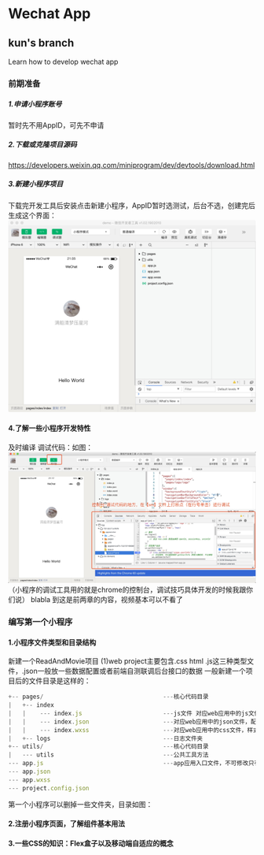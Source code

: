 # Wechat App 
## kun's branch
Learn how to develop wechat app

### 前期准备
##### 1.申请小程序账号
暂时先不用AppID，可先不申请

##### 2.下载或克隆项目源码
https://developers.weixin.qq.com/miniprogram/dev/devtools/download.html

##### 3.新建小程序项目
下载完开发工具后安装点击新建小程序，AppID暂时选测试，后台不选，创建完后生成这个界面：
<img src="https://raw.githubusercontent.com/taotao820/md-images/master/wechat-app/Screenshot/gotoMain.jpg" alt="">


#### 4.了解一些小程序开发特性
及时编译
调试代码：如图：<img src="https://raw.githubusercontent.com/taotao820/md-images/master/wechat-app/Screenshot/console.jpg" alt="console.jpg">（小程序的调试工具用的就是chrome的控制台，调试技巧具体开发的时候我跟你们说）
blabla 到这是前两章的内容，视频基本可以不看了


### 编写第一个小程序
#### 1.小程序文件类型和目录结构
新建一个ReadAndMovie项目
(1)web project主要包含.css html .js这三种类型文件，.json一般放一些数据配置或者前端自测联调后台接口的数据
一般新建一个项目后的文件目录是这样的：
```js
+-- pages/                                  ---核心代码目录
|   +-- index                               
|   |    --- index.js                       ---js文件 对应web应用中的js文件
|   |    --- index.json                     ---对应web应用中的json文件，配置文件
|   |    --- index.wxss                     ---对应web应用中的css文件，样式文件
|   +-- logs                                ---日志文件夹
+-- utils/                                  ---核心代码目录
|   --- utils                               ---公共工具方法   
--- app.js                                  ---app应用入口文件，不可修改只有一个
--- app.json
--- app.wxss
--- project.config.json              
```
第一个小程序可以删掉一些文件夹，目录如图：


#### 2.注册小程序页面，了解组件基本用法
#### 3.一些CSS的知识：Flex盒子以及移动端自适应的概念

